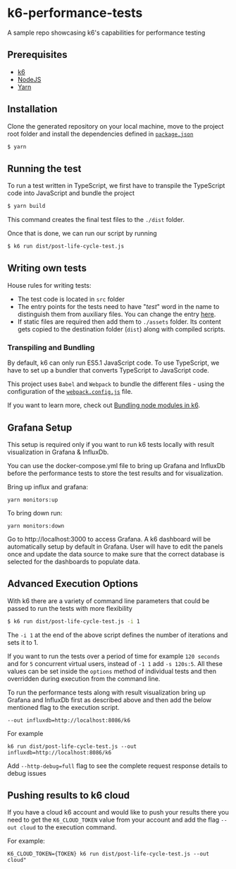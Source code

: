 # k6-performance-tests

A sample repo showcasing k6's capabilities for performance testing

## Prerequisites

- [k6](https://k6.io/docs/getting-started/installation)
- [NodeJS](https://nodejs.org/en/download/)
- [Yarn](https://yarnpkg.com/getting-started/install)

## Installation

Clone the generated repository on your local machine, move to the project root folder and install the dependencies defined in [`package.json`](./package.json)

```bash
$ yarn
```

## Running the test

To run a test written in TypeScript, we first have to transpile the TypeScript code into JavaScript and bundle the project

```bash
$ yarn build
```

This command creates the final test files to the `./dist` folder.

Once that is done, we can run our script by running

```bash
$ k6 run dist/post-life-cycle-test.js
```

## Writing own tests

House rules for writing tests:

- The test code is located in `src` folder
- The entry points for the tests need to have "_test_" word in the name to distinguish them from auxiliary files. You can change the entry [here](./webpack.config.js#L8).
- If static files are required then add them to `./assets` folder. Its content gets copied to the destination folder (`dist`) along with compiled scripts.

### Transpiling and Bundling

By default, k6 can only run ES5.1 JavaScript code. To use TypeScript, we have to set up a bundler that converts TypeScript to JavaScript code.

This project uses `Babel` and `Webpack` to bundle the different files - using the configuration of the [`webpack.config.js`](./webpack.config.js) file.

If you want to learn more, check out [Bundling node modules in k6](https://k6.io/docs/using-k6/modules#bundling-node-modules).

## Grafana Setup

This setup is required only if you want to run k6 tests locally with result visualization in Grafana & InfluxDb.

You can use the docker-compose.yml file to bring up Grafana and InfluxDb before the performance tests to store the test results and for visualization.

Bring up influx and grafana:

```
yarn monitors:up
```

To bring down run:

```
yarn monitors:down
```

Go to http://localhost:3000 to access Grafana. A k6 dashboard will be automatically setup by default in Grafana. User will have to edit the panels once and update the data source to make sure that the correct database is selected for the dashboards to populate data.

## Advanced Execution Options

With k6 there are a variety of command line parameters that could be passed to run the tests with more flexibility

```bash
$ k6 run dist/post-life-cycle-test.js -i 1
```

The `-i 1` at the end of the above script defines the number of iterations and sets it to 1.

If you want to run the tests over a period of time for example `120 seconds` and for `5` concurrent virtual users, instead of `-1 1` add `-s 120s:5`. All these values can be set inside the `options` method of individual tests and then overridden during execution from the command line.

To run the performance tests along with result visualization bring up Grafana and InfluxDb first as described above and then add the below mentioned flag to the execution script.

```
--out influxdb=http://localhost:8086/k6
```

For example

```
k6 run dist/post-life-cycle-test.js --out influxdb=http://localhost:8086/k6
```

Add `--http-debug=full` flag to see the complete request response details to debug issues

## Pushing results to k6 cloud

If you have a cloud k6 account and would like to push your results there you need to get the `K6_CLOUD_TOKEN` value from your account and add the flag `--out cloud` to the execution command.

For example:

```
K6_CLOUD_TOKEN={TOKEN} k6 run dist/post-life-cycle-test.js --out cloud"

```
